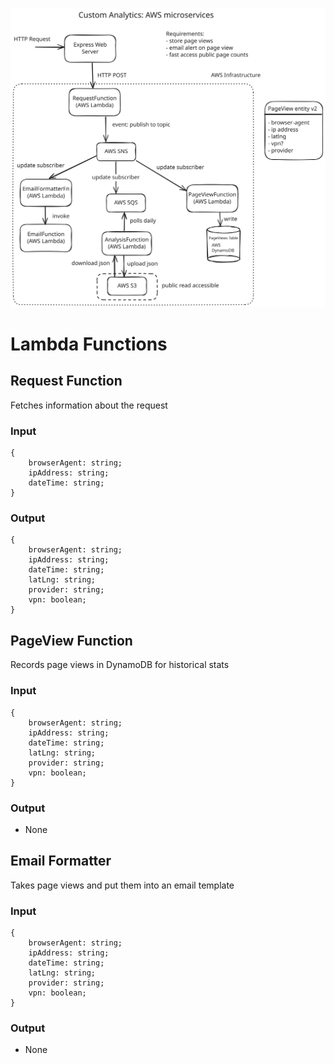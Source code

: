 ![Alt text](./designs/20-09-24.svg)

# Lambda Functions

## Request Function
Fetches information about the request
### Input
```
{
    browserAgent: string;
    ipAddress: string;
    dateTime: string;
}
```
### Output
```
{
    browserAgent: string;
    ipAddress: string;
    dateTime: string;
    latLng: string;
    provider: string;
    vpn: boolean; 
}
```

## PageView Function
Records page views in DynamoDB for historical stats
### Input
```
{
    browserAgent: string;
    ipAddress: string;
    dateTime: string;
    latLng: string;
    provider: string;
    vpn: boolean; 
}
```
### Output
- None


## Email Formatter
Takes page views and put them into an email template
### Input
```
{
    browserAgent: string;
    ipAddress: string;
    dateTime: string;
    latLng: string;
    provider: string;
    vpn: boolean; 
}
```
### Output
- None